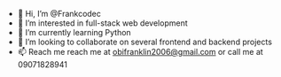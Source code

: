 - 👋 Hi, I’m @Frankcodec
- 👀 I’m interested in full-stack web development
- 🌱 I’m currently learning Python
- 💞️ I’m looking to collaborate on several frontend and backend  projects
- 📫 Reach me reach me at obifranklin2006@gmail.com or call me at 09071828941

<!---
Frankcodec/Frankcodec is a ✨ special ✨ repository because its `README.md` (this file) appears on your GitHub profile.
You can click the Preview link to take a look at your changes.
--->
